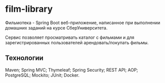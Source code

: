 # film-library

Фильмотека - Spring Boot веб-приложение, написанное при выполнении домашних заданий на курсе СберУниверситета.

Сервис позволяет просматривать каталог с фильмами и для зарегистрированных пользователей арендовать/покупать фильмы.

## Технологии

Maven; Spring MVC; Thymeleaf; Spring Security; REST API; AOP; PostgreSQL; Mockito; JUnit; Docker.
